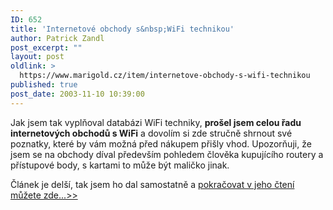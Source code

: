 ```yaml
---
ID: 652
title: 'Internetové obchody s&nbsp;WiFi technikou'
author: Patrick Zandl
post_excerpt: ""
layout: post
oldlink: >
  https://www.marigold.cz/item/internetove-obchody-s-wifi-technikou
published: true
post_date: 2003-11-10 10:39:00
---
```

<p>
Jak jsem tak vyplňoval databázi WiFi techniky, <STRONG>prošel jsem celou řadu internetových obchodů s WiFi</STRONG> a dovolím si zde stručně shrnout své poznatky, které by vám možná před nákupem přišly vhod. Upozorňuji, že jsem se na obchody díval především pohledem&#160;člověka kupujícího routery a přístupové body, s kartami to může být maličko jinak.&#160;</p>

<p>
Článek je delší, tak jsem ho dal samostatně a <A href="/trh/prehledshopu031110.html" target=_blank>pokračovat v jeho čtení můžete zde...&gt;&gt;</A></p>

